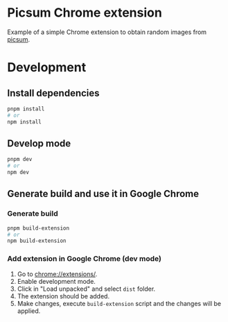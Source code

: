 # Picsum Chrome extension

Example of a simple Chrome extension to obtain random images from [picsum](https://picsum.photos/).

# Development

## Install dependencies

```bash
pnpm install
# or
npm install
```

## Develop mode

```bash
pnpm dev
# or
npm dev
```

## Generate build and use it in Google Chrome

### Generate build

```bash
pnpm build-extension
# or
npm build-extension
```

### Add extension in Google Chrome (dev mode)

1. Go to [chrome://extensions/](chrome://extensions/).
2. Enable development mode.
3. Click in "Load unpacked" and select `dist` folder.
4. The extension should be added.
5. Make changes, execute `build-extension` script and the changes will be applied.
